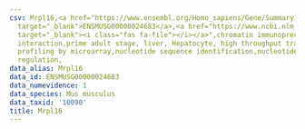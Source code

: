 ```yaml
---
csv: Mrpl16,<a href="https://www.ensembl.org/Homo_sapiens/Gene/Summary?db=core;g=ENSMUSG00000024683"
  target="_blank">ENSMUSG00000024683</a>,<a href="https://www.ncbi.nlm.nih.gov/pubmed/23834426"
  target="_blank"><i class="fas fa-file"></i></a>",chromatin immunoprecipitation assay,direct
  interaction,prime adult stage, liver, Hepatocyte, high throughput transcription
  profiling by microarray,nucleotide sequence identification,nucleotide sequence identification,transcriptional
  regulation,
data_alias: Mrpl16
data_id: ENSMUSG00000024683
data_numevidence: 1
data_species: Mus musculus
data_taxid: '10090'
title: Mrpl16
---
```

